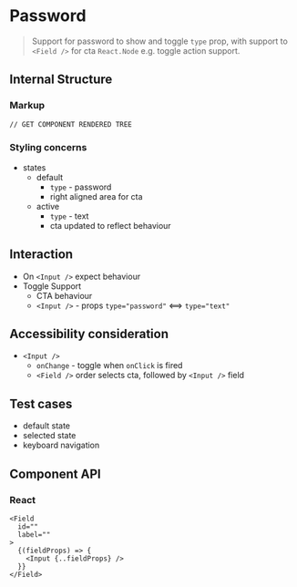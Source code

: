 # Password

> Support for password to show and toggle `type` prop, with support to `<Field />` for cta `React.Node` e.g. toggle action support.

## Internal Structure

### Markup

```html
// GET COMPONENT RENDERED TREE
```

### Styling concerns

- states
  - default
    - `type` - password
    - right aligned area for cta
  - active
    - `type` - text
    - cta updated to reflect behaviour

## Interaction

- On `<Input />` expect behaviour
- Toggle Support
  - CTA behaviour
  - `<Input />` - props `type="password"` <==> `type="text"`

## Accessibility consideration

- `<Input />`
  - `onChange` - toggle when `onClick` is fired
  - `<Field />` order selects cta, followed by `<Input />` field

## Test cases

- default state
- selected state
- keyboard navigation

## Component API

### React

```tsx
<Field
  id=""
  label=""
>
  {(fieldProps) => {
    <Input {..fieldProps} />
  }}
</Field>
```
